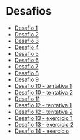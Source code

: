 # Desafios
 - <a href="https://webertrodrigues.github.io/html-css/desafios/d001/index.html">Desafio 1</a>
 - <a href="https://webertrodrigues.github.io/html-css/desafios/d002/index.html">Desafio 2</a>
 - <a href="https://webertrodrigues.github.io/html-css/desafios/d003/index.html">Desafio 3</a>
 - <a href="https://webertrodrigues.github.io/html-css/desafios/d004/index.html">Desafio 4</a>
 - <a href="https://webertrodrigues.github.io/html-css/desafios/d005/index.html">Desafio 5</a>
 - <a href="https://webertrodrigues.github.io/html-css/desafios/d006/index.html">Desafio 6</a>
 - <a href="https://webertrodrigues.github.io/html-css/desafios/d007/index.html">Desafio 7</a>
 - <a href="https://webertrodrigues.github.io/html-css/desafios/d008/index.html">Desafio 8</a>
 - <a href="https://webertrodrigues.github.io/html-css/desafios/d009/index.html">Desafio 9</a>
 - <a href="https://webertrodrigues.github.io/html-css/desafios/d010-tentativa1/index.html">Desafio 10 - tentativa 1</a>
 - <a href="https://webertrodrigues.github.io/html-css/desafios/d010-tentativa2/android.html">Desafio 10 - tentativa 2</a>
 - <a href="https://webertrodrigues.github.io/html-css/desafios/d011/index.html">Desafio 11</a>
 - <a href="https://webertrodrigues.github.io/html-css/desafios/d012-tentativa1/index.html">Desafio 12 - tentativa 1</a>
 - <a href="https://webertrodrigues.github.io/html-css/desafios/d012-tentativa2/index.html">Desafio 12 - tentativa 2</a>
 - <a href="https://webertrodrigues.github.io/html-css/desafios/d013-exercicio/tabela1.html">Desafio 13 - exercício 1</a>
 - <a href="https://webertrodrigues.github.io/html-css/desafios/d013-exercicio/tabela2.html">Desafio 13 - exercício 2</a>
 - <a href="https://webertrodrigues.github.io/html-css/desafios/d014-exercicio/tabela01.html">Desafio 14 - exercício</a>
